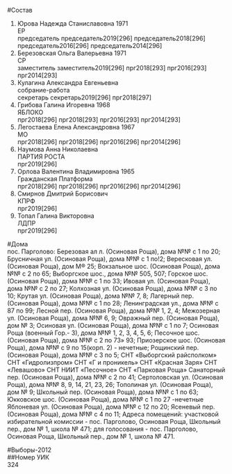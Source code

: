 #Состав  
1. Юрова Надежда Станиславовна 1971  
    ЕР  
    председатель председатель2019[296] председатель2018[296] председатель2016[296] председатель2014[296]  
2. Березовская Ольга Валерьевна 1971  
    СР  
    заместитель заместитель2019[296] прг2018[293] прг2016[293] прг2014[293]  
3. Кулагина Александра Евгеньевна  
    собрание-работа  
    секретарь секретарь2019[296] прг2018[297]  
4. Грибова Галина Игоревна 1968  
    ЯБЛОКО  
    прг2018[296] прг2018[293] прг2016[293] прг2014[293]  
5. Легостаева Елена Александровна 1967  
    МО  
    прг2018[296] прг2018[296] прг2016[296] прг2014[296]  
6. Наумова Анна Николаевна  
    ПАРТИЯ РОСТА  
    прг2019[296]  
7. Орлова Валентина Владимировна 1965  
    Гражданская Платформа  
    прг2018[296] прг2018[296] прг2016[296] прг2014[296]  
8. Смирнов Дмитрий Борисович  
    КПРФ  
    прг2019[296]  
9. Топал Галина Викторовна  
    ЛДПР  
    прг2019[296]  
  
#Дома  
пос. Парголово: Березовая ал л. (Осиновая Роща), дома №№ с 1 по 20; Брусничная ул. (Осиновая Роща), дома №№ с 1 по!2; Вересковая ул. (Осиновая Роща), дом М® 25; Вокзальное шос. (Осиновая Роща), дома №№ с 2 по 65; Выборгское шос., дома №№ 505, 507; Горское шос. (Осиновая Роща), дома №№ с 1 по 33; Ивовая ул. (Осиновая Роща), дома №№ с 2 по 27; Колхозная ул. (Осиновая Роща), дома №№ с 3 по 10; Крутая ул. (Осиновая Роща), дома №№ 7, 8; Лагерный пер. (Осиновая Роща), дома №№ с 1 по 28; Ленинградская ул., дома №№ с 87 по 99; Лесной пер. (Осиновая Роща), дома №№ 1, 2, 4; Межозерная ул. (Осиновая Роща), дома №№ 6, 9; Овражный пер. (Осиновая Роща), дом № 3; Осиновая ул. (Осиновая Роща), дома №№ с 1 по 7; Осиновая Роща (военный Гор.- 3), дома №№ 1, 2, 3, 4, 5, 6; Песочное шос. (Осиновая Роща), дома №№ с 2 по 73» 93; Приозерское шос. (Осиновая Роща), дома №№ с 9 по 15(корп. 2) - нечетные; Рощинский пер. (Осиновая Роща), дома №№ с 3 по 5; СНТ «Выборгский райсполком» СНТ «Гидролизпром» СНТ «Г и проникель» СНТ «Красная Заря» СНТ «Левашово» СНТ НИИТ «Песочное» СНТ «Парковая Роща» Санаторный пер. (Осиновая Роща), дома №№ с 2 по 41; Сертоловская ул. (Осиновая Роща), дома №№ 8, 9, 14, 21, 23, 26; Тополиная ул. (Осиновая Роща), дом № 9; Школьный пер. (Осиновая Роща), дома №№ с 1 по 63; Юкковское шос. (Осиновая Роща), дома №№ с 1 по 27 -нечетные Яблоневая ул. (Осиновая Роща), дома №№ с 12 по 20; Ясеневый пер. (Осиновая Роща), дома №№ с 4 по 11; Адреса помещений: участковой избирательной комиссии - пос. Парголово, Осиновая Роща, Школьный пер., дом № 1, школа № 471; для голосования - пос. Парголово, Осиновая Роща, Школьный пер., дом № 1, школа № 471.  
  
#Выборы-2012  
##Номер УИК  
324  
